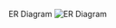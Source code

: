 ER Diagram
![ER Diagram](https://github.com/ankitrekha01/money/assets/62371794/6d943924-8cf1-4256-abb5-f6220626428c)
